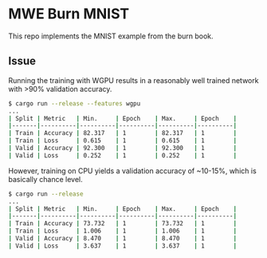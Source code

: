 # MWE Burn MNIST

This repo implements the MNIST example from the burn book.

## Issue

Running the training with WGPU results in a reasonably well trained network with >90% validation accuracy.

```bash
$ cargo run --release --features wgpu
...
| Split | Metric   | Min.     | Epoch    | Max.     | Epoch    |
|-------|----------|----------|----------|----------|----------|
| Train | Accuracy | 82.317   | 1        | 82.317   | 1        |
| Train | Loss     | 0.615    | 1        | 0.615    | 1        |
| Valid | Accuracy | 92.300   | 1        | 92.300   | 1        |
| Valid | Loss     | 0.252    | 1        | 0.252    | 1        |
```

However, training on CPU yields a validation accuracy of ~10-15%, which is basically chance level.

```bash
$ cargo run --release
...
| Split | Metric   | Min.     | Epoch    | Max.     | Epoch    |
|-------|----------|----------|----------|----------|----------|
| Train | Accuracy | 73.732   | 1        | 73.732   | 1        |
| Train | Loss     | 1.006    | 1        | 1.006    | 1        |
| Valid | Accuracy | 8.470    | 1        | 8.470    | 1        |
| Valid | Loss     | 3.637    | 1        | 3.637    | 1        |
```
